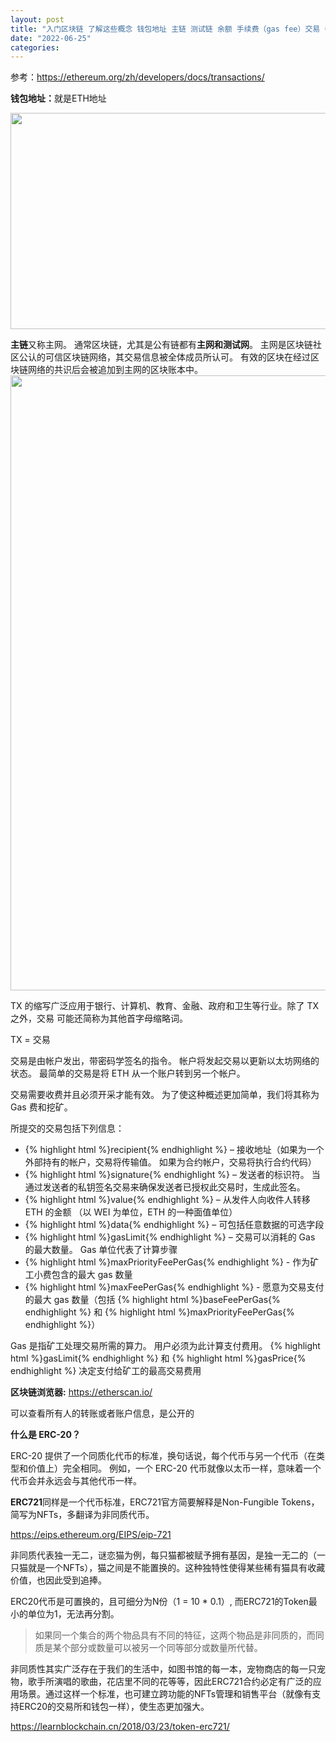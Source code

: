 ```yaml
---
layout: post
title: "入门区块链 了解这些概念 钱包地址 主链 测试链 余额 手续费（gas fee）交易（tx）区块链浏览器（etherscan.io）， erc20, erc721,"
date: "2022-06-25"
categories: 
---
```

<p>参考：<a href="https://ethereum.org/zh/developers/docs/transactions/">https://ethereum.org/zh/developers/docs/transactions/</a></p>
<p><strong>钱包地址：</strong>就是ETH地址</p>
<p><img height="346" src="/uploads/ckeditor/pictures/74/image-20220625092802-1.png" width="663" /></p>
<p><strong>主链</strong>又称主网。 通常区块链，尤其是公有链都有<strong>主网和测试网</strong>。 主网是区块链社区公认的可信区块链网络，其交易信息被全体成员所认可。 有效的区块在经过区块链网络的共识后会被追加到主网的区块账本中。<img height="984" src="/uploads/ckeditor/pictures/75/image-20220625092937-2.png" width="1392" /></p>
<div class="post-description">TX 的缩写广泛应用于银行、计算机、教育、金融、政府和卫生等行业。除了 TX 之外，交易 可能还简称为其他首字母缩略词。</div>
<p>TX = 交易</p>
<p>交易是由帐户发出，带密码学签名的指令。 帐户将发起交易以更新以太坊网络的状态。 最简单的交易是将 ETH 从一个账户转到另一个帐户。</p>
<p class="SharedStyledComponents__Paragraph-sc-1cr9zfr-22 kjQfNB">交易需要收费并且必须开采才能有效。 为了使这种概述更加简单，我们将其称为 Gas 费和挖矿。</p>
<p class="SharedStyledComponents__Paragraph-sc-1cr9zfr-22 kjQfNB">所提交的交易包括下列信息：</p>
<ul>
<li class="SharedStyledComponents__ListItem-sc-1cr9zfr-28 fhHVqu">{% highlight html %}recipient{% endhighlight %} &ndash; 接收地址（如果为一个外部持有的帐户，交易将传输值。 如果为合约帐户，交易将执行合约代码）</li>
<li class="SharedStyledComponents__ListItem-sc-1cr9zfr-28 fhHVqu">{% highlight html %}signature{% endhighlight %} &ndash; 发送者的标识符。 当通过发送者的私钥签名交易来确保发送者已授权此交易时，生成此签名。</li>
<li class="SharedStyledComponents__ListItem-sc-1cr9zfr-28 fhHVqu">{% highlight html %}value{% endhighlight %} &ndash; 从发件人向收件人转移 ETH 的金额 （以 WEI 为单位，ETH 的一种面值单位）</li>
<li class="SharedStyledComponents__ListItem-sc-1cr9zfr-28 fhHVqu">{% highlight html %}data{% endhighlight %} &ndash; 可包括任意数据的可选字段</li>
<li class="SharedStyledComponents__ListItem-sc-1cr9zfr-28 fhHVqu">{% highlight html %}gasLimit{% endhighlight %} &ndash; 交易可以消耗的 Gas 的最大数量。 Gas 单位代表了计算步骤</li>
<li class="SharedStyledComponents__ListItem-sc-1cr9zfr-28 fhHVqu">{% highlight html %}maxPriorityFeePerGas{% endhighlight %} - 作为矿工小费包含的最大 gas 数量</li>
<li class="SharedStyledComponents__ListItem-sc-1cr9zfr-28 fhHVqu">{% highlight html %}maxFeePerGas{% endhighlight %} - 愿意为交易支付的最大 gas 数量（包括 {% highlight html %}baseFeePerGas{% endhighlight %} 和 {% highlight html %}maxPriorityFeePerGas{% endhighlight %}）</li>
</ul>
<p class="SharedStyledComponents__Paragraph-sc-1cr9zfr-22 kjQfNB">Gas 是指矿工处理交易所需的算力。 用户必须为此计算支付费用。 {% highlight html %}gasLimit{% endhighlight %} 和 {% highlight html %}gasPrice{% endhighlight %} 决定支付给矿工的最高交易费用</p>
<p class="SharedStyledComponents__Paragraph-sc-1cr9zfr-22 kjQfNB"><strong>区块链浏览器:</strong> <a href="https://etherscan.io/">https://etherscan.io/</a></p>
<p class="SharedStyledComponents__Paragraph-sc-1cr9zfr-22 kjQfNB">可以查看所有人的转账或者账户信息，是公开的</p>
<p class="SharedStyledComponents__Paragraph-sc-1cr9zfr-22 kjQfNB"><strong>什么是 ERC-20？</strong></p>
<p class="SharedStyledComponents__Paragraph-sc-1cr9zfr-22 kjQfNB">ERC-20 提供了一个同质化代币的标准，换句话说，每个代币与另一个代币（在类型和价值上）完全相同。 例如，一个 ERC-20 代币就像以太币一样，意味着一个代币会并永远会与其他代币一样。</p>
<p class="SharedStyledComponents__Paragraph-sc-1cr9zfr-22 kjQfNB"><strong>ERC721</strong>同样是一个代币标准，ERC721官方简要解释是Non-Fungible Tokens，简写为NFTs，多翻译为非同质代币。</p>
<p class="SharedStyledComponents__Paragraph-sc-1cr9zfr-22 kjQfNB"><a href="https://eips.ethereum.org/EIPS/eip-721">https://eips.ethereum.org/EIPS/eip-721</a></p>
<p>非同质代表独一无二，谜恋猫为例，每只猫都被赋予拥有基因，是独一无二的（一只猫就是一个NFTs），猫之间是不能置换的。这种独特性使得某些稀有猫具有收藏价值，也因此受到追捧。</p>
<p>ERC20代币是可置换的，且可细分为N份（1 = 10 * 0.1）, 而ERC721的Token最小的单位为1，无法再分割。</p>
<blockquote>
<p>如果同一个集合的两个物品具有不同的特征，这两个物品是非同质的，而同质是某个部分或数量可以被另一个同等部分或数量所代替。</p>
</blockquote>
<p>非同质性其实广泛存在于我们的生活中，如图书馆的每一本，宠物商店的每一只宠物，歌手所演唱的歌曲，花店里不同的花等等，因此ERC721合约必定有广泛的应用场景。通过这样一个标准，也可建立跨功能的NFTs管理和销售平台（就像有支持ERC20的交易所和钱包一样），使生态更加强大。</p>
<p><a href="https://learnblockchain.cn/2018/03/23/token-erc721/">https://learnblockchain.cn/2018/03/23/token-erc721/</a></p>
